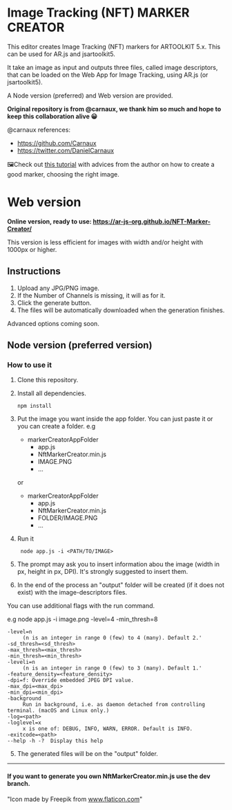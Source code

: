 # Image Tracking (NFT) MARKER CREATOR

This editor creates Image Tracking (NFT) markers for ARTOOLKIT 5.x.
This can be used for AR.js and jsartoolkit5.

It take an image as input and outputs three files, called image descriptors, that can be loaded on the Web App for Image Tracking, using AR.js (or jsartoolkit5).

A Node version (preferred) and Web version are provided.

**Original repository is from @carnaux, we thank him so much and hope to keep this collaboration alive 😀**

@carnaux references:
* https://github.com/Carnaux
* https://twitter.com/DanielCarnaux


🖼Check out [this tutorial](https://github.com/Carnaux/NFT-Marker-Creator/wiki/Creating-good-markers) with advices from the author on how to create a good marker, choosing the right image.


# Web version

**Online version, ready to use: https://ar-js-org.github.io/NFT-Marker-Creator/**

This version is less efficient for images with width and/or height with 1000px or higher.


## Instructions

1. Upload any JPG/PNG image.
2. If the Number of Channels is missing, it will as for it.
3. Click the generate button.
4. The files will be automatically downloaded when the generation finishes.

Advanced options coming soon.

## Node version (preferred version)

### How to use it

1. Clone this repository.

2. Install all dependencies.

    ` npm install `


3. Put the image you want inside the app folder. You can just paste it or you can create a folder. e.g

     - markerCreatorAppFolder
         - app.js
         - NftMarkerCreator.min.js
         - IMAGE.PNG
         - ...

     or

     - markerCreatorAppFolder
          - app.js
          - NftMarkerCreator.min.js
          - FOLDER/IMAGE.PNG
          - ...

4. Run it

    ` node app.js -i <PATH/TO/IMAGE>`

5. The prompt may ask you to insert information abou the image (width in px, height in px, DPI). It's strongly suggested to insert them.

6. In the end of the process an "output" folder will be created (if it does not exist) with the image-descriptors files.

You can use additional flags with the run command.

e.g node app.js -i image.png -level=4 -min_thresh=8

    -level=n
         (n is an integer in range 0 (few) to 4 (many). Default 2.'
    -sd_thresh=<sd_thresh>
    -max_thresh=<max_thresh>
    -min_thresh=<min_thresh>
    -leveli=n
         (n is an integer in range 0 (few) to 3 (many). Default 1.'
    -feature_density=<feature_density>
    -dpi=f: Override embedded JPEG DPI value.
    -max_dpi=<max_dpi>
    -min_dpi=<min_dpi>
    -background
         Run in background, i.e. as daemon detached from controlling terminal. (macOS and Linux only.)
    -log=<path>
    -loglevel=x
         x is one of: DEBUG, INFO, WARN, ERROR. Default is INFO.
    -exitcode=<path>
    --help -h -?  Display this help


5. The generated files will be on the "output" folder.

------
#### If you want to generate you own NftMarkerCreator.min.js use the dev branch.


"Icon made by Freepik from www.flaticon.com"
